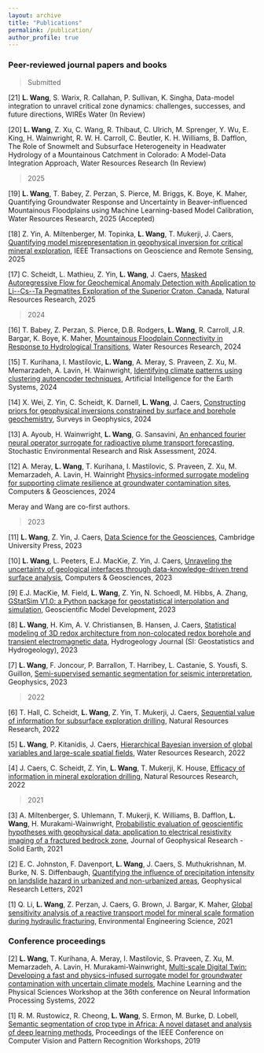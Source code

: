 ```yaml
---
layout: archive
title: "Publications"
permalink: /publication/
author_profile: true
---
```

<!--
Note: PDF reprints are provided below within the context of [fair use](https://www.copyright.gov/title17/92chap1.html#107). Please obtain copies from the publisher if appropriate. 
-->

### Peer-reviewed journal papers and books

> Submitted

[21] **L. Wang**, S. Warix, R. Callahan, P. Sullivan, K. Singha, Data-model integration to unravel critical zone dynamics: challenges, successes, and future directions, WIREs Water (In Review) 

[20] **L. Wang**, Z. Xu, C. Wang, R. Thibaut, C. Ulrich, M. Sprenger, Y. Wu, E. King, H. Wainwright,  R. W. H. Carroll, C. Beutler, K. H. Williams, B. Dafflon, The Role of Snowmelt and Subsurface Heterogeneity in Headwater Hydrology of a Mountainous Catchment in Colorado: A Model-Data Integration Approach, Water Resources Research (In Review) 


> 2025

[19] **L. Wang**, T. Babey, Z. Perzan, S. Pierce, M. Briggs, K. Boye, K. Maher, Quantifying Groundwater Response and Uncertainty in Beaver-influenced Mountainous Floodplains using Machine Learning-based Model Calibration, Water Resources Research, 2025 (Accepted) 

[18] Z. Yin,  A. Miltenberger, M. Topinka, **L. Wang**, T. Mukerji, J. Caers, [Quantifying model misrepresentation in geophysical inversion for critical mineral exploration](https://ieeexplore.ieee.org/abstract/document/10884603), IEEE Transactions on Geoscience and Remote Sensing, 2025


[17] C. Scheidt, L. Mathieu, Z. Yin, **L. Wang**, J. Caers, [Masked Autoregressive Flow for Geochemical Anomaly Detection with Application to Li--Cs--Ta Pegmatites Exploration of the Superior Craton, Canada](https://link.springer.com/article/10.1007/s11053-024-10409-2), Natural Resources Research, 2025




> 2024

[16] T. Babey, Z. Perzan, S. Pierce, D.B. Rodgers, **L. Wang**, R. Carroll, J.R. Bargar, K. Boye, K. Maher, [Mountainous Floodplain Connectivity in Response to Hydrological Transitions](https://agupubs.onlinelibrary.wiley.com/doi/full/10.1029/2024WR037162), Water Resources Research, 2024

[15] T. Kurihana, I. Mastilovic, **L. Wang**, A. Meray, S. Praveen, Z. Xu,  M. Memarzadeh, A. Lavin, H. Wainwright, [Identifying climate patterns using clustering autoencoder techniques](https://journals.ametsoc.org/view/journals/aies/aop/AIES-D-23-0035.1/AIES-D-23-0035.1.xml), Artificial Intelligence for the Earth Systems, 2024

[14] X. Wei, Z. Yin, C. Scheidt, K. Darnell, **L. Wang**, J. Caers, [Constructing priors for geophysical inversions constrained by surface and borehole geochemistry](https://link.springer.com/article/10.1007/s10712-024-09843-x), Surveys in Geophysics, 2024

[13] A. Ayoub, H. Wainwright, **L. Wang**, G. Sansavini, [An enhanced fourier neural operator surrogate for radioactive plume transport forecasting](https://link.springer.com/article/10.1007/s00477-024-02738-8), Stochastic Environmental Research and Risk Assessment, 2024. 

[12] A. Meray, **L. Wang**, T. Kurihana, I. Mastilovic, S. Praveen, Z. Xu, M. Memarzadeh, A. Lavin, H. Wainright [Physics-informed surrogate modeling for supporting climate resilience at
groundwater contamination sites](https://doi.org/10.1016/j.cageo.2023.105508), Computers & Geosciences, 2024

Meray and Wang are co-first authors. 

> 2023

[11] **L. Wang**, Z. Yin, J. Caers, [Data Science for the Geosciences](https://www.cambridge.org/highereducation/books/data-science-for-the-geosciences/64E10197819920B0B5F36472B3B872C4#overview), Cambridge University Press, 2023

[10] **L. Wang**, L. Peeters, E.J. MacKie, Z. Yin, J. Caers, [Unraveling the uncertainty of geological interfaces through data-knowledge-driven trend surface analysis](https://www.sciencedirect.com/science/article/pii/S0098300423001231), Computers & Geosciences, 2023

[9] E.J. MacKie, M. Field, **L. Wang**, Z. Yin, N. Schoedl, M. Hibbs, A. Zhang,  [GStatSim V1.0: a Python package for geostatistical interpolation and simulation](https://egusphere.copernicus.org/preprints/2022/egusphere-2022-1224/), Geoscientific Model Development, 2023

[8] **L. Wang**, H. Kim,  A. V.  Christiansen, B. Hansen, J. Caers, [Statistical modeling of 3D redox architecture from non-colocated redox borehole and transient electromagnetic data](https://link.springer.com/article/10.1007/s10040-023-02640-7), Hydrogeology Journal (SI: Geostatistics and Hydrogeology), 2023


[7] **L. Wang**, F. Joncour, P. Barrallon, T. Harribey, L. Castanie, S. Yousfi, S. Guillon, [Semi-supervised semantic segmentation for seismic interpretation](https://library.seg.org/doi/10.1190/geo2021-0365.1), Geophysics, 2023


> 2022

[6] T. Hall, C. Scheidt, **L. Wang**, Z. Yin, T. Mukerji, J. Caers, [Sequential value of information for subsurface exploration drilling](https://link.springer.com/article/10.1007/s11053-022-10078-z), Natural Resources Research, 2022


[5] **L. Wang**, P. Kitanidis, J. Caers, [Hierarchical Bayesian inversion of global variables and large-scale spatial fields](https://agupubs.onlinelibrary.wiley.com/doi/10.1029/2021WR031610), Water Resources Research, 2022


[4] J. Caers, C. Scheidt, Z. Yin, **L. Wang**, T. Mukerji, K. House, [Efficacy of information in mineral exploration drilling](https://link.springer.com/article/10.1007/s11053-022-10030-1), Natural Resources Research, 2022

> 2021

[3] A. Miltenberger, S. Uhlemann, T. Mukerji, K. Williams,  B. Dafflon, **L. Wang**, H. Murakami-Wainwright, [Probabilistic evaluation of geoscientific hypotheses with geophysical data: application to electrical resistivity imaging of a fractured bedrock zone](https://agupubs.onlinelibrary.wiley.com/doi/10.1029/2021JB021767), Journal of Geophysical Research - Solid Earth, 2021

[2] E. C. Johnston, F. Davenport, **L. Wang**, J. Caers, S. Muthukrishnan, M. Burke, N. S. Diffenbaugh, [Quantifying the influence of precipitation intensity on landslide hazard in urbanized and non-urbanized areas](https://agupubs.onlinelibrary.wiley.com/doi/abs/10.1029/2021GL094038), Geophysical Research Letters, 2021

[1] Q. Li, **L. Wang**, Z. Perzan, J. Caers, G. Brown, J. Bargar, K. Maher, [Global sensitivity analysis of a reactive transport model for mineral scale formation during hydraulic fracturing](https://www.liebertpub.com/doi/10.1089/ees.2020.0365), Environmental Engineering Science, 2021


### Conference proceedings

[2] **L. Wang**, T. Kurihana, A. Meray, I. Mastilovic, S. Praveen, Z. Xu, M. Memarzadeh, A. Lavin, H. Murakami-Wainwright, [Multi-scale Digital Twin: Developing a fast and physics-infused surrogate model for groundwater contamination with uncertain climate models](https://arxiv.org/abs/2211.10884), Machine Learning and the Physical Sciences Workshop at the 36th conference on Neural Information Processing Systems, 2022

[1] R. M. Rustowicz, R. Cheong,  **L. Wang**, S. Ermon, M. Burke, D. Lobell, [Semantic segmentation of crop type in Africa: A novel dataset and analysis of deep learning methods](https://openaccess.thecvf.com/content_CVPRW_2019/papers/cv4gc/Rustowicz_Semantic_Segmentation_of_Crop_Type_in_Africa_A_Novel_Dataset_CVPRW_2019_paper.pdf), Proceedings of the IEEE Conference on Computer Vision and Pattern Recognition Workshops, 2019

